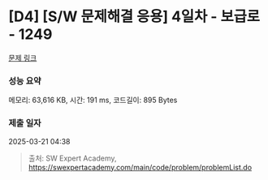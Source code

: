 # [D4] [S/W 문제해결 응용] 4일차 - 보급로 - 1249 

[문제 링크](https://swexpertacademy.com/main/code/problem/problemDetail.do?contestProbId=AV15QRX6APsCFAYD) 

### 성능 요약

메모리: 63,616 KB, 시간: 191 ms, 코드길이: 895 Bytes

### 제출 일자

2025-03-21 04:38



> 출처: SW Expert Academy, https://swexpertacademy.com/main/code/problem/problemList.do